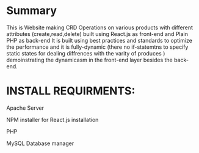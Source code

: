 # Summary

This is Website making CRD Operations on various products with different attributes (create,read,delete) built using React.js as front-end and Plain PHP as back-end 
It is built using best practices and standards to optimize the performance and it is fully-dynamic
(there no if-statemtns to specify static states for dealing diffrences with the varity of produces )
demoinstrating the dynamicasm in the front-end layer besides the back-end.



# INSTALL REQUIRMENTS:

Apache Server

NPM installer for React.js installation 

PHP

MySQL Database manager







